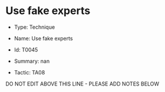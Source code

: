 # Use fake experts

* Type: Technique

* Name: Use fake experts

* Id: T0045

* Summary: nan

* Tactic: TA08

DO NOT EDIT ABOVE THIS LINE - PLEASE ADD NOTES BELOW
